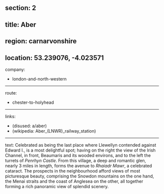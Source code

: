 section: 2
----
title: Aber
----
region: carnarvonshire
----
location: 53.239076, -4.023571
----
company:
- london-and-north-western
----
route:
- chester-to-holyhead
----
links:
- (disused: a/aber)
- (wikipedia: Aber_&#x28;LNWR&#x29;_railway_station)
----
text: Celebrated as being the last place where Llewellyn contended against Edward I., is a most delightful spot; having on the right the view of the Irish Channel, in front, Beaumaris and its wooded environs, and to the left the turrets of *Penrhyn Castle*. From this village, a deep and romantic glen, nearly 3 miles in length, forms the avenue to *Rhaiadr Mawr*, a celebrated cataract. The prospects in the neighbourhood afford views of most picturesque beauty, comprising the Snowdon mountains on the one hand, the Menai straits and the coast of Anglesea on the other, all together forming a rich panoramic view of splendid scenery.
